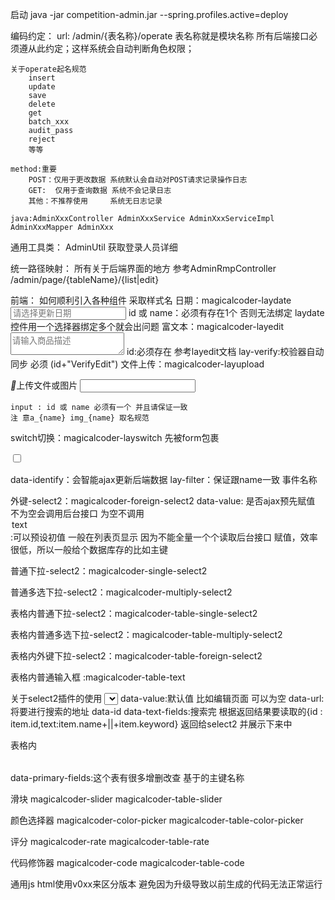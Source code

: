 启动
java -jar competition-admin.jar --spring.profiles.active=deploy

编码约定：
    url: /admin/{表名称}/operate
        表名称就是模块名称 所有后端接口必须遵从此约定；这样系统会自动判断角色权限；
    
    关于operate起名规范
        insert
        update
        save
        delete
        get
        batch_xxx
        audit_pass
        reject
        等等
        
    method:重要
        POST：仅用于更改数据 系统默认会自动对POST请求记录操作日志
        GET:  仅用于查询数据 系统不会记录日志
        其他：不推荐使用     系统无日志记录
        
    java:AdminXxxController AdminXxxService AdminXxxServiceImpl AdminXxxMapper AdminXxx 
通用工具类：
    AdminUtil 获取登录人员详细
    
统一路径映射：
    所有关于后端界面的地方 参考AdminRmpController
        /admin/page/{tableName}/{list|edit}
        
        
前端：
如何顺利引入各种组件
采取样式名
日期：magicalcoder-laydate
    <input type="text" class="magicalcoder-laydate layui-input" id="updateTime" name="updateTime" lay-verify="datetime" placeholder="请选择更新日期"  autocomplete="off" value=""/>
    id 或 name：必须有存在1个 否则无法绑定 laydate控件用一个选择器绑定多个就会出问题
富文本：magicalcoder-layedit
	<textarea id="goodsDescription" name="goodsDescription" placeholder="请输入商品描述" lay-verify="goodsDescriptionVerifyEdit" class="magicalcoder-layedit layui-textarea layui-hide" ></textarea>
    id:必须存在 参考layedit文档
    lay-verify:校验器自动同步 必须 (id+"VerifyEdit")
文件上传：magicalcoder-layupload
    <div class="layui-input-block">
        <a class="layui-btn a_imgSrc">
            <i class="layui-icon">&#xe67c;</i>上传文件或图片
        </a>
        <input class="layui-input" name="imgSrc" type="text" />
        <div class="layui-upload-list">
            <img class="layui-textarea layui-upload-img img_imgSrc" />
        </div>
    </div>
    
    input : id 或 name 必须有一个 并且请保证一致 
    注 意a_{name} img_{name} 取名规范
    
    
switch切换：magicalcoder-layswitch
先被form包裹
<form>
    <input type="checkbox" class="magicalcoder-layswitch" data-identify="111" name="publishStatus" lay-filter="publishStatus" lay-skin="switch" lay-text="是|否" />
</form>
    data-identify：会智能ajax更新后端数据
    lay-filter：保证跟name一致 事件名称

外键-select2：magicalcoder-foreign-select2
    data-value:
        是否ajax预先赋值 不为空会调用后台接口
        为空不调用 
    <option value="id">text</option>:可以预设初值 一般在列表页显示 因为不能全量一个个读取后台接口 赋值，效率很低，所以一般给个数据库存的比如主键

    
普通下拉-select2：magicalcoder-single-select2

普通多选下拉-select2：magicalcoder-multiply-select2

表格内普通下拉-select2：magicalcoder-table-single-select2

表格内普通多选下拉-select2：magicalcoder-table-multiply-select2

表格内外键下拉-select2：magicalcoder-table-foreign-select2

表格内普通输入框 :magicalcoder-table-text

关于select2插件的使用
<select class="js-example-basic-single layui-input" lay-ignore="true" name="goodsCategoryId" data-value="1" data-url="admin/goods_category_rest/search" data-id="id" data-text-fields="name,keyword"></select>
data-value:默认值 比如编辑页面 可以为空
data-url:将要进行搜索的地址
data-id data-text-fields:搜索完 根据返回结果要读取的{id : item.id,text:item.name+||+item.keyword} 返回给select2 并展示下来中


表格内
	<table id="newsList" lay-filter="newsList" data-primary-fields="id"></table>
	data-primary-fields:这个表有很多增删改查 基于的主键名称
	
滑块 
magicalcoder-slider
magicalcoder-table-slider

颜色选择器
magicalcoder-color-picker
magicalcoder-table-color-picker

评分
magicalcoder-rate
magicalcoder-table-rate

代码修饰器
magicalcoder-code
magicalcoder-table-code


通用js html使用v0xx来区分版本 避免因为升级导致以前生成的代码无法正常运行
